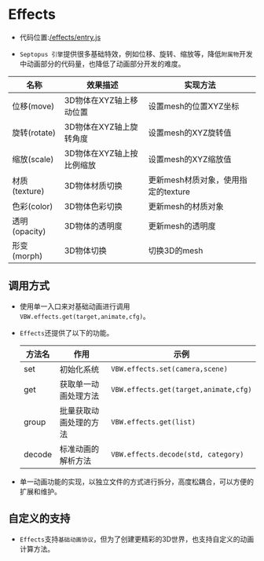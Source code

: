 # Effects

* 代码位置:[/effects/entry.js](https://github.com/septopus-rex/world/blob/main/engine/src/septopus/effects/entry.js)

* `Septopus 引擎`提供很多基础特效，例如位移、旋转、缩放等，降低`附属物`开发中动画部分的代码量，也降低了动画部分开发的难度。

|  名称   | 效果描述  | 实现方法  |
|  ----  | ----  | ----  |
|  位移(move)  |  3D物体在XYZ轴上移动位置 | 设置mesh的位置XYZ坐标 |
|  旋转(rotate) | 3D物体在XYZ轴上旋转角度  | 设置mesh的XYZ旋转值 |
|  缩放(scale)  | 3D物体在XYZ轴上按比例缩放  | 设置mesh的XYZ缩放值  |
|  材质(texture)  | 3D物体材质切换  | 更新mesh材质对象，使用指定的texture |
|  色彩(color)  | 3D物体色彩切换  | 更新mesh的材质对象 |
|  透明(opacity)  | 3D物体的透明度 | 更新mesh的透明度 |
|  形变(morph)  | 3D物体切换 | 切换3D的mesh |

## 调用方式

* 使用单一入口来对基础动画进行调用`VBW.effects.get(target,animate,cfg)`。
  
* `Effects`还提供了以下的功能。

    | 方法名 | 作用 | 示例 |
    | --- | --- | --- |
    | set | 初始化系统 |  `VBW.effects.set(camera,scene)` |
    | get | 获取单一动画处理方法 | `VBW.effects.get(target,animate,cfg)` |
    | group | 批量获取动画处理的方法 |  `VBW.effects.get(list)` |
    | decode | 标准动画的解析方法 | `VBW.effects.decode(std, category)` |

* 单一动画功能的实现，以独立文件的方式进行拆分，高度松耦合，可以方便的扩展和维护。

## 自定义的支持

* `Effects`支持`基础动画协议`，但为了创建更精彩的3D世界，也支持自定义的动画计算方法。